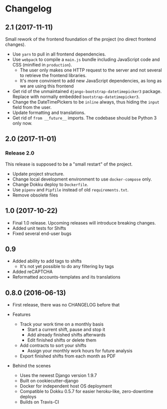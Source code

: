 # Changelog

## 2.1 (2017-11-11)

Small rework of the frontend foundation of the project (no direct frontend changes).

* Use `yarn` to pull in all frontend dependencies.
* Use `webpack` to compile a `main.js` bundle including JavaScript code and CSS (minified in `production`).
    * The user only makes one HTTP request to the server and not several to retrieve the frontend libraries.
   * It's more convinient to add new JavaScript dependencies, as long as we are using this frontend
* Get rid of the unmaintained `django-bootstrap-datetimepicker3` package. Replace with normally embedded `bootstrap-datetimepicker3`.
* Change the DateTimePickers to be `inline` always, thus hiding the `input` field from the user.
* Update formatting and translations.
* Get rid of `from __future__` imports. The codebase should be Python 3 only now.

## 2.0 (2017-11-01)

### Release 2.0

This release is supposed to be a "small restart" of the project.

* Update project structure.
* Change local development environment to use `docker-compose` only.
* Change Dokku deploy to `Dockerfile`.
* Use `pipenv` and `Pipfile` instead of old `requirements.txt`.
* Remove obsolete files

## 1.0 (2017-10-22)

* Final 1.0 release. Upcoming releases will introduce breaking changes.
* Added unit tests for Shifts
* Fixed several end-user bugs

## 0.9

* Added ability to add tags to shifts
    * It's not yet possible to do any filtering by tags
* Added reCAPTCHA
* Reformatted accounts-templates and its translations

## 0.8.0 (2016-06-13)

* First release, there was no CHANGELOG before that
* Features
    * Track your work time on a monthly basis
        * Start a current shift, pause and stop it
        * Add already finished shifts afterwards
        * Edit finished shifts or delete them
    * Add contracts to sort your shifts
        * Assign your monthly work hours for future analysis
    * Export finished shifts from each month as PDF

* Behind the scenes
    * Uses the newest Django version 1.9.7
    * Built on cookiecutter-django
    * Docker for independent host OS deployment
    * Compatible to Dokku 0.5.7 for easier heroku-like, zero-downtime deploys
    * Builds on Travis-CI
